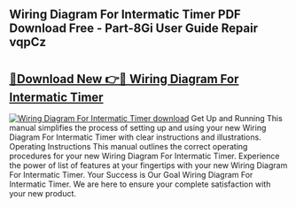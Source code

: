 ## Wiring Diagram For Intermatic Timer PDF Download Free - Part-8Gi User Guide Repair vqpCz

# <h2><a href="http://dfrpyjg.blite.top/?on=Wiring+Diagram+For+Intermatic+Timer">🔗Download New 👉🔴 Wiring Diagram For Intermatic Timer</a></h2>

[![Wiring Diagram For Intermatic Timer download](https://i.imgur.com/lujVjoI.png)](http://dfrpyjg.blite.top/?on=Wiring+Diagram+For+Intermatic+Timer)
Get Up and Running This manual simplifies the process of setting up and using your new Wiring Diagram For Intermatic Timer with clear instructions and illustrations. Operating Instructions This manual outlines the correct operating procedures for your new Wiring Diagram For Intermatic Timer. Experience the power of list of features at your fingertips with your new Wiring Diagram For Intermatic Timer. Your Success is Our Goal Wiring Diagram For Intermatic Timer. We are here to ensure your complete satisfaction with your new product.
